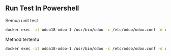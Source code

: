 ## Run Test In Powershell

Semua unit test

```bash
docker exec -it odoo18-odoo-1 /usr/bin/odoo -c /etc/odoo/odoo.conf -d odoo18 --test-enable --workers=0 --http-port=0 --stop-after-init -i solvera_ojt_core
```

Method tertentu

```bash
docker exec -it odoo18-odoo-1 /usr/bin/odoo -c /etc/odoo/odoo.conf -d odoo18 --test-enable --workers=0 --http-port=0 --stop-after-init --test-tags solvera_ojt_core.tests.test_ojt_assignment.TestOjtAssignment:test_email_sent_on_new_assignment
```
